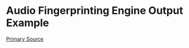 # Audio Fingerprinting Engine Output Example

[](vtn-standard.example.json ':include :type=code javascript')

[Primary Source](https://github.com/veritone/core-graphql-server/blob/master/dal/taskOutputConversionUtil.js#L287)
